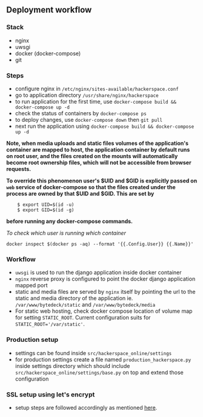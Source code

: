 ## Deployment workflow

### Stack
- nginx
- uwsgi
- docker (docker-compose)
- git

### Steps
- configure nginx in ``/etc/nginx/sites-available/hackerspace.conf``
- go to application directory ``/usr/share/nginx/hackerspace``
- to run application for the first time, use ``docker-compose build && docker-compose up -d``
- check the status of containers by ``docker-compose ps``
- to deploy changes, use ``docker-compose down`` then ``git pull``
- next run the application using ``docker-compose build && docker-compose up -d``

**Note, when media uploads and static files volumes of the application's container are mapped to host, the application container by default runs on root user, and the files created on the mounts will automatically become root ownership files, which will not be accessible from browser requests.**

**To override this phenomenon user's $UID and $GID is explicitly passed on `web` service of docker-compose so that the files created under the process are owned by that $UID and $GID. This are set by**
```shell script
    $ export UID=$(id -u)
    $ export GID=$(id -g)
```
**before running any docker-compose commands.**

_To check which user is running which container_
```shell script
docker inspect $(docker ps -aq) --format '{{.Config.User}} {{.Name}}'
```

### Workflow
- ``uwsgi`` is used to run the django application inside docker container
- ``nginx`` reverse proxy is configured to point the docker django application mapped port
- static and media files are served by ``nginx`` itself by pointing the url to the static and media directory of the application ie. ``/var/www/bytedeck/static`` and ``/var/www/bytedeck/media``
- For static web hosting, check docker compose location of volume map for setting `STATIC_ROOT`. Current configuration suits for `STATIC_ROOT='/var/static'`.


### Production setup
- settings can be found inside ``src/hackerspace_online/settings``
- for production settings create a file named ``production_hackerspace.py`` inside settings directory which should include ``src/hackerspace_online/settings/base.py`` on top and extend those configuration


### SSL setup using let's encrypt

- setup steps are followed accordingly as mentioned [here](https://www.howtoforge.com/tutorial/nginx-with-letsencrypt-ciphersuite/).
